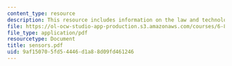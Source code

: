 ```yaml
---
content_type: resource
description: This resource includes information on the law and technology of anonymity.
file: https://ol-ocw-studio-app-production.s3.amazonaws.com/courses/6-805-ethics-and-the-law-on-the-electronic-frontier-fall-2005/9af150705fd54446d1a88d09fd461246_sensors.pdf
file_type: application/pdf
resourcetype: Document
title: sensors.pdf
uid: 9af15070-5fd5-4446-d1a8-8d09fd461246
---
```

